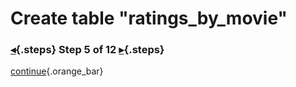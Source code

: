 <div class="top">

# Create table "ratings_by_movie"
### [◂](command:katapod.loadPage?step4){.steps} Step 5 of 12 [▸](command:katapod.loadPage?step6){.steps}
</div>



[continue](command:katapod.loadPage?step6){.orange_bar}